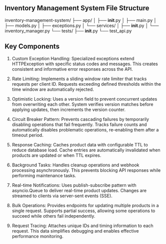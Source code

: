 ## Inventory Management System File Structure

inventory-management-system/
├── app/
│   ├── __init__.py
│   ├── main.py
│   ├── models.py
│   ├── exceptions.py
│   └── services/
│       ├── __init__.py
│       └── inventory_manager.py
└── tests/
    ├── __init__.py
    └── test_api.py


## Key Components

1. Custom Exception Handling: Specialized exceptions extend HTTPException with specific status codes and messages. This creates consistent and informative error responses across the API.

2. Rate Limiting: Implements a sliding window rate limiter that tracks requests per client ID. Requests exceeding defined thresholds within the time window are automatically rejected.

3. Optimistic Locking: Uses a version field to prevent concurrent updates from overwriting each other. System verifies version matches before applying updates, then increments the version counter.

4. Circuit Breaker Pattern: Prevents cascading failures by temporarily disabling operations that fail frequently. Tracks failure counts and automatically disables problematic operations, re-enabling them after a timeout period.

5. Response Caching: Caches product data with configurable TTL to reduce database load. Cache entries are automatically invalidated when products are updated or when TTL expires.

6. Background Tasks: Handles cleanup operations and webhook processing asynchronously. This prevents blocking API responses while performing maintenance tasks.

7. Real-time Notifications: Uses publish-subscribe pattern with asyncio.Queue to deliver real-time product updates. Changes are streamed to clients via server-sent events (SSE).

8. Bulk Operations: Provides endpoints for updating multiple products in a single request. Supports partial success, allowing some operations to succeed while others fail independently.

9. Request Tracing: Attaches unique IDs and timing information to each request. This data simplifies debugging and enables effective performance monitoring.